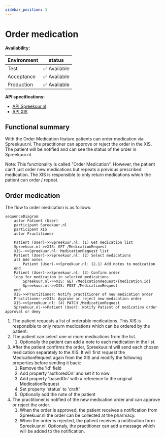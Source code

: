 ```yaml
---
sidebar_position: 3
---
```

# Order medication 
**Availability:**

| Environment | status       |
|-------------|--------------|
| Test        | ✅ Available  |
| Acceptance  | ✅ Available  |
| Production  | ✅ Available  |

**API specifications:**
* [API Spreekuur.nl](/openapi/medication-spreekuur)
* [API XIS](/openapi/medication-xis)

## Functional summary
With the Order Medication feature patients can order medication via Spreekuur.nl. The practitioner can approve or reject
the order in the XIS. The patient will be notified and can see the status of the order in Spreekuur.nl.

Note: This functionality is called "Order Medication". However, the patient can't just order new medications but repeats
a previous prescribed medication. The XIS is responsible to only return medications which the patient can order / repeat.

## Order medication
The flow to order medication is as follows:
```mermaid
sequenceDiagram
    actor Patient (User)
    participant Spreekuur.nl
    participant XIS
    actor Practitioner
    
    Patient (User)->>Spreekuur.nl: (1) Get medication list
    Spreekuur.nl->>XIS: GET /MedicationRequest
    XIS-->>Spreekuur.nl: MedicationRequest list
    Patient (User)->>Spreekuur.nl: (2) Select medications
    alt Add notes
        Patient (User)->>Spreekuur.nl: (2.1) Add notes to medication
    end
    Patient (User)->>Spreekuur.nl: (3) Confirm order
    loop for medication in selected medications
        Spreekuur.nl->>XIS: GET /MedicationRequest/{medication.id}
        Spreekuur.nl->>XIS: POST /MedicationRequest
    end
    XIS->>Practitioner: Notify practitioner of new medication order
    Practitioner->>XIS: Approve or reject new medication order
    XIS->>Spreekuur.nl: (4) PATCH /MedicationRequest
    Spreekuur.nl->>Patient (User): Notify Patient of medication order approval or deny 
```
1. The patient requests a list of orderable medications. This XIS is responsible to only return medications which can be
    ordered by the patient.
2. The patient can select one or more medications from the list.
   1. Optionally the patient can add a note to each medication in the list.
3. After the patient confirms the order, Spreekuur.nl will send each chosen medication separately to the XIS. It will 
   first request the MedicationRequest again from the XIS and modify the following properties before sending it back:
   1. Remove the 'id' field
   2. Add property 'authoredOn' and set it to now
   3. Add property 'basedOn' with a reference to the original MedicationRequest
   4. Set property 'status' to 'draft'
   5. Optionally add the note of the patient
4. The practitioner is notified of the new medication order and can approve or reject the order. 
   1. When the order is approved, the patient receives a notification from Spreekuur.nl the order can be collected at
      the pharmacy.
   2. When the order is rejected, the patient receives a notification form Spreekuur.nl. Optionaly, the practitioner can 
      add a message which will be added to the notification.
